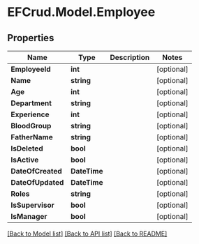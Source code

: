 # EFCrud.Model.Employee

## Properties

Name | Type | Description | Notes
------------ | ------------- | ------------- | -------------
**EmployeeId** | **int** |  | [optional] 
**Name** | **string** |  | [optional] 
**Age** | **int** |  | [optional] 
**Department** | **string** |  | [optional] 
**Experience** | **int** |  | [optional] 
**BloodGroup** | **string** |  | [optional] 
**FatherName** | **string** |  | [optional] 
**IsDeleted** | **bool** |  | [optional] 
**IsActive** | **bool** |  | [optional] 
**DateOfCreated** | **DateTime** |  | [optional] 
**DateOfUpdated** | **DateTime** |  | [optional] 
**Roles** | **string** |  | [optional] 
**IsSupervisor** | **bool** |  | [optional] 
**IsManager** | **bool** |  | [optional] 

[[Back to Model list]](../README.md#documentation-for-models) [[Back to API list]](../README.md#documentation-for-api-endpoints) [[Back to README]](../README.md)

